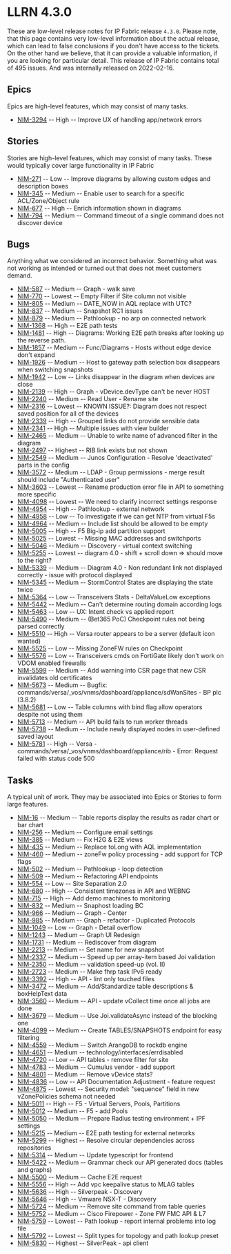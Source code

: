 # LLRN 4.3.0

These are low-level release notes for IP Fabric release `4.3.0`. Please note, that this page contains very low-level information about the actual release, which can lead to false conclusions if you don't have access to the tickets. On the other hand we believe, that it can provide a valuable information, if you are looking for particular detail. This release of IP Fabric contains total of 495 issues. And was internally released on 2022-02-16.

## Epics

Epics are high-level features, which may consist of many tasks.

- [NIM-3294](https://ipfabric.atlassian.net/browse/NIM-3294) -- High -- Improve UX of handling app/network errors

## Stories

Stories are high-level features, which may consist of many tasks. These would typically cover large functionality in IP Fabric

- [NIM-271](https://ipfabric.atlassian.net/browse/NIM-271) -- Low -- Improve diagrams by allowing custom edges and description boxes
- [NIM-345](https://ipfabric.atlassian.net/browse/NIM-345) -- Medium -- Enable user to search for a specific ACL/Zone/Object rule
- [NIM-677](https://ipfabric.atlassian.net/browse/NIM-677) -- High -- Enrich information shown in diagrams
- [NIM-794](https://ipfabric.atlassian.net/browse/NIM-794) -- Medium -- Command timeout of a single command does not discover device

## Bugs

Anything what we considered an incorrect behavior. Something what was not working as intended or turned out that does not meet customers demand.

- [NIM-587](https://ipfabric.atlassian.net/browse/NIM-587) -- Medium -- Graph - walk save
- [NIM-770](https://ipfabric.atlassian.net/browse/NIM-770) -- Lowest -- Empty Filter if Site column not visible
- [NIM-805](https://ipfabric.atlassian.net/browse/NIM-805) -- Medium -- DATE_NOW in AQL replace with UTC?
- [NIM-837](https://ipfabric.atlassian.net/browse/NIM-837) -- Medium -- Snapshot RC1 issues
- [NIM-879](https://ipfabric.atlassian.net/browse/NIM-879) -- Medium -- Pathlookup - no arp on connected network
- [NIM-1368](https://ipfabric.atlassian.net/browse/NIM-1368) -- High -- E2E path tests
- [NIM-1481](https://ipfabric.atlassian.net/browse/NIM-1481) -- High -- Diagrams: Working E2E path breaks after looking up the reverse path.
- [NIM-1857](https://ipfabric.atlassian.net/browse/NIM-1857) -- Medium -- Func/Diagrams - Hosts without edge device don't expand
- [NIM-1926](https://ipfabric.atlassian.net/browse/NIM-1926) -- Medium -- Host to gateway path selection box disappears when switching snapshots
- [NIM-1942](https://ipfabric.atlassian.net/browse/NIM-1942) -- Low -- Links disappear in the diagram when devices are close
- [NIM-2139](https://ipfabric.atlassian.net/browse/NIM-2139) -- High -- Graph - vDevice.devType can't be never HOST
- [NIM-2240](https://ipfabric.atlassian.net/browse/NIM-2240) -- Medium -- Read User - Rename site
- [NIM-2316](https://ipfabric.atlassian.net/browse/NIM-2316) -- Lowest -- KNOWN ISSUE?: Diagram does not respect saved position for all of the devices
- [NIM-2339](https://ipfabric.atlassian.net/browse/NIM-2339) -- High -- Grouped links do not provide sensible data
- [NIM-2341](https://ipfabric.atlassian.net/browse/NIM-2341) -- High -- Multiple issues with view builder
- [NIM-2465](https://ipfabric.atlassian.net/browse/NIM-2465) -- Medium -- Unable to write name of advanced filter in the diagram
- [NIM-2497](https://ipfabric.atlassian.net/browse/NIM-2497) -- Highest -- RIB link exists but not shown
- [NIM-2549](https://ipfabric.atlassian.net/browse/NIM-2549) -- Medium -- Junos Configuration - Resolve 'deactivated' parts in the config
- [NIM-3572](https://ipfabric.atlassian.net/browse/NIM-3572) -- Medium -- LDAP - Group permissions - merge result should include "Authenticated user"
- [NIM-3603](https://ipfabric.atlassian.net/browse/NIM-3603) -- Lowest -- Rename production error file in API to something more specific
- [NIM-4098](https://ipfabric.atlassian.net/browse/NIM-4098) -- Lowest -- We need to clarify incorrect settings response
- [NIM-4954](https://ipfabric.atlassian.net/browse/NIM-4954) -- High -- Pathlookup - external network
- [NIM-4958](https://ipfabric.atlassian.net/browse/NIM-4958) -- Low -- To investigate if we can get NTP from virtual F5s
- [NIM-4964](https://ipfabric.atlassian.net/browse/NIM-4964) -- Medium -- Include list should be allowed to be empty
- [NIM-5005](https://ipfabric.atlassian.net/browse/NIM-5005) -- High -- F5 Big-ip add partition support
- [NIM-5025](https://ipfabric.atlassian.net/browse/NIM-5025) -- Lowest -- Missing MAC addresses and switchports
- [NIM-5046](https://ipfabric.atlassian.net/browse/NIM-5046) -- Medium -- Discovery - virtual context switching
- [NIM-5255](https://ipfabric.atlassian.net/browse/NIM-5255) -- Lowest -- diagram 4.0 - shift + scroll down => should move to the right?
- [NIM-5339](https://ipfabric.atlassian.net/browse/NIM-5339) -- Medium -- Diagram 4.0 - Non redundant link not displayed correctly - issue with protocol displayed
- [NIM-5345](https://ipfabric.atlassian.net/browse/NIM-5345) -- Medium -- StormControl States are displaying the state twice
- [NIM-5364](https://ipfabric.atlassian.net/browse/NIM-5364) -- Low -- Transceivers Stats - DeltaValueLow exceptions
- [NIM-5442](https://ipfabric.atlassian.net/browse/NIM-5442) -- Medium -- Can't determine routing domain according logs
- [NIM-5463](https://ipfabric.atlassian.net/browse/NIM-5463) -- Low -- UX: Intent check vs applied report
- [NIM-5490](https://ipfabric.atlassian.net/browse/NIM-5490) -- Medium -- (Bet365 PoC) Checkpoint rules not being parsed correctly
- [NIM-5510](https://ipfabric.atlassian.net/browse/NIM-5510) -- High -- Versa router appears to be a server (default icon wanted)
- [NIM-5525](https://ipfabric.atlassian.net/browse/NIM-5525) -- Low -- Missing ZoneFW rules on Checkpoint
- [NIM-5576](https://ipfabric.atlassian.net/browse/NIM-5576) -- Low -- Transceivers cmds on FortiGate likely don't work on VDOM enabled firewalls
- [NIM-5599](https://ipfabric.atlassian.net/browse/NIM-5599) -- Medium -- Add warning into CSR page that new CSR invalidates old certificates
- [NIM-5673](https://ipfabric.atlassian.net/browse/NIM-5673) -- Medium -- Bugfix: commands/versa/_vos/vnms/dashboard/appliance/sdWanSites - BP plc (3.8.2)
- [NIM-5681](https://ipfabric.atlassian.net/browse/NIM-5681) -- Low -- Table columns with bind flag allow operators despite not using them
- [NIM-5713](https://ipfabric.atlassian.net/browse/NIM-5713) -- Medium -- API build fails to run worker threads
- [NIM-5738](https://ipfabric.atlassian.net/browse/NIM-5738) -- Medium -- Include newly displayed nodes in user-defined saved layout
- [NIM-5781](https://ipfabric.atlassian.net/browse/NIM-5781) -- High -- Versa - commands/versa/_vos/vnms/dashboard/appliance/rib - Error: Request failed with status code 500

## Tasks

A typical unit of work. They may be associated into Epics or Stories to form large features.

- [NIM-16](https://ipfabric.atlassian.net/browse/NIM-16) -- Medium -- Table reports display the results as radar chart or bar chart
- [NIM-256](https://ipfabric.atlassian.net/browse/NIM-256) -- Medium -- Configure email settings
- [NIM-385](https://ipfabric.atlassian.net/browse/NIM-385) -- Medium -- Fix H2G & E2E views
- [NIM-435](https://ipfabric.atlassian.net/browse/NIM-435) -- Medium -- Replace toLong with AQL implementation
- [NIM-460](https://ipfabric.atlassian.net/browse/NIM-460) -- Medium -- zoneFw policy processing - add support for TCP flags
- [NIM-502](https://ipfabric.atlassian.net/browse/NIM-502) -- Medium -- Pathlookup - loop detection
- [NIM-509](https://ipfabric.atlassian.net/browse/NIM-509) -- Medium -- Refactoring API endpoints
- [NIM-554](https://ipfabric.atlassian.net/browse/NIM-554) -- Low -- Site Separation 2.0
- [NIM-680](https://ipfabric.atlassian.net/browse/NIM-680) -- High -- Consistent timezones in API and WEBNG
- [NIM-715](https://ipfabric.atlassian.net/browse/NIM-715) -- High -- Add demo machines to monitoring
- [NIM-832](https://ipfabric.atlassian.net/browse/NIM-832) -- Medium -- Snaphost loading BC
- [NIM-966](https://ipfabric.atlassian.net/browse/NIM-966) -- Medium -- Graph - Center
- [NIM-985](https://ipfabric.atlassian.net/browse/NIM-985) -- Medium -- Graph - refactor - Duplicated Protocols
- [NIM-1049](https://ipfabric.atlassian.net/browse/NIM-1049) -- Low -- Graph - Detail overflow
- [NIM-1243](https://ipfabric.atlassian.net/browse/NIM-1243) -- Medium -- Graph UI Redesign
- [NIM-1731](https://ipfabric.atlassian.net/browse/NIM-1731) -- Medium -- Rediscover from diagram
- [NIM-2213](https://ipfabric.atlassian.net/browse/NIM-2213) -- Medium -- Set name for new snapshot
- [NIM-2337](https://ipfabric.atlassian.net/browse/NIM-2337) -- Medium -- Speed up per array-item based Joi validation
- [NIM-2350](https://ipfabric.atlassian.net/browse/NIM-2350) -- Medium -- validation speed-up (vol. II)
- [NIM-2723](https://ipfabric.atlassian.net/browse/NIM-2723) -- Medium -- Make fhrp task IPv6 ready
- [NIM-3392](https://ipfabric.atlassian.net/browse/NIM-3392) -- High -- API - lint only touched files
- [NIM-3472](https://ipfabric.atlassian.net/browse/NIM-3472) -- Medium -- Add/Standardize table descriptions & boxHelpText data
- [NIM-3560](https://ipfabric.atlassian.net/browse/NIM-3560) -- Medium -- API - update vCollect time once all jobs are done
- [NIM-3679](https://ipfabric.atlassian.net/browse/NIM-3679) -- Medium -- Use Joi.validateAsync instead of the blocking one
- [NIM-4099](https://ipfabric.atlassian.net/browse/NIM-4099) -- Medium -- Create TABLES/SNAPSHOTS endpoint for easy filtering
- [NIM-4559](https://ipfabric.atlassian.net/browse/NIM-4559) -- Medium -- Switch ArangoDB to rockdb engine
- [NIM-4651](https://ipfabric.atlassian.net/browse/NIM-4651) -- Medium -- technology/interfaces/errdisabled
- [NIM-4720](https://ipfabric.atlassian.net/browse/NIM-4720) -- Low -- API tables - remove filter for site
- [NIM-4783](https://ipfabric.atlassian.net/browse/NIM-4783) -- Medium -- Cumulus vendor - add support
- [NIM-4801](https://ipfabric.atlassian.net/browse/NIM-4801) -- Medium -- Remove vDevice stats?
- [NIM-4836](https://ipfabric.atlassian.net/browse/NIM-4836) -- Low -- API Documentation Adjustment - feature request
- [NIM-4875](https://ipfabric.atlassian.net/browse/NIM-4875) -- Lowest -- Security model: "sequence" field in new vZonePolicies schema not needed
- [NIM-5011](https://ipfabric.atlassian.net/browse/NIM-5011) -- High -- F5 - Virtual Servers, Pools, Partitions
- [NIM-5012](https://ipfabric.atlassian.net/browse/NIM-5012) -- Medium -- F5 - add Pools
- [NIM-5050](https://ipfabric.atlassian.net/browse/NIM-5050) -- Medium -- Prepare Radius testing environment + IPF settings
- [NIM-5215](https://ipfabric.atlassian.net/browse/NIM-5215) -- Medium -- E2E path testing for external networks
- [NIM-5299](https://ipfabric.atlassian.net/browse/NIM-5299) -- Highest -- Resolve circular dependencies across repositories
- [NIM-5314](https://ipfabric.atlassian.net/browse/NIM-5314) -- Medium -- Update typescript for frontend
- [NIM-5422](https://ipfabric.atlassian.net/browse/NIM-5422) -- Medium -- Grammar check our API generated docs (tables and graphs)
- [NIM-5500](https://ipfabric.atlassian.net/browse/NIM-5500) -- Medium -- Cache E2E request
- [NIM-5556](https://ipfabric.atlassian.net/browse/NIM-5556) -- High -- Add vpc keepalive status to MLAG tables
- [NIM-5636](https://ipfabric.atlassian.net/browse/NIM-5636) -- High -- Silverpeak - Discovery
- [NIM-5646](https://ipfabric.atlassian.net/browse/NIM-5646) -- High -- Vmware NSX-T - Discovery
- [NIM-5724](https://ipfabric.atlassian.net/browse/NIM-5724) -- Medium -- Remove site command from table queries
- [NIM-5752](https://ipfabric.atlassian.net/browse/NIM-5752) -- Medium -- Cisco Firepower - Zone FW FMC API & L7
- [NIM-5759](https://ipfabric.atlassian.net/browse/NIM-5759) -- Lowest -- Path lookup - report internal problems into log file
- [NIM-5792](https://ipfabric.atlassian.net/browse/NIM-5792) -- Lowest -- Split types for topology and path lookup preset
- [NIM-5830](https://ipfabric.atlassian.net/browse/NIM-5830) -- Highest -- SilverPeak - api client
